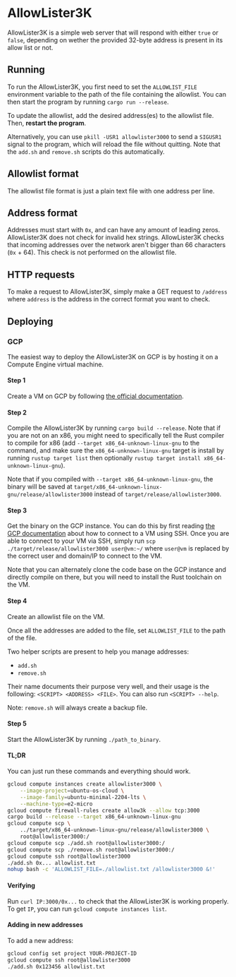 <!---
cspell:word pkill
cspell:word sigusr
-->

# AllowLister3K

AllowLister3K is a simple web server that will respond with either `true` or
`false`, depending on wether the provided 32-byte address is present in its
allow list or not.

## Running

To run the AllowLister3K, you first need to set the `ALLOWLIST_FILE`
environment variable to the path of the file containing the allowlist. You can
then start the program by running `cargo run --release`.

To update the allowlist, add the desired address(es) to the allowlist file.
Then, **restart the program**.

Alternatively, you can use `pkill -USR1 allowlister3000` to send a `SIGUSR1`
signal to the program, which will reload the file without quitting. Note that
the `add.sh` and `remove.sh` scripts do this automatically.

## Allowlist format

The allowlist file format is just a plain text file with one address per line.

## Address format

Addresses must start with `0x`, and can have any amount of leading zeros.
AllowLister3K does not check for invalid hex strings. AllowLister3K checks that
incoming addresses over the network aren't bigger than 66 characters (`0x` +
64). This check is not performed on the allowlist file.

## HTTP requests

To make a request to AllowLister3K, simply make a GET request to `/address`
where `address` is the address in the correct format you want to check.

## Deploying

### GCP

The easiest way to deploy the AllowLister3K on GCP is by hosting it on a
Compute Engine virtual machine.

#### Step 1

Create a VM on GCP by following [the official documentation][gcp-vm-docs].

#### Step 2

Compile the AllowLister3K by running `cargo build --release`. Note that if you
are not on an x86, you might need to specifically tell the Rust compiler to
compile for x86 (add `--target x86_64-unknown-linux-gnu` to the command, and
make sure the `x86_64-unknown-linux-gnu` target is install by running
`rustup target list` then optionally
`rustup target install x86_64-unknown-linux-gnu`).

Note that if you compiled with `--target x86_64-unknown-linux-gnu`, the binary
will be saved at `target/x86_64-unknown-linux-gnu/release/allowlister3000`
instead of `target/release/allowlister3000`.

#### Step 3

Get the binary on the GCP instance. You can do this by first reading [the GCP
documentation](https://cloud.google.com/compute/docs/instances/ssh) about how
to connect to a VM using SSH. Once you are able to connect to your VM via SSH,
simply run `scp ./target/release/allowlister3000 user@vm:~/` where `user@vm` is
replaced by the correct user and domain/IP to connect to the VM.

Note that you can alternately clone the code base on the GCP instance and
directly compile on there, but you will need to install the Rust toolchain on
the VM.

#### Step 4

Create an allowlist file on the VM.

Once all the addresses are added to the file, set `ALLOWLIST_FILE` to the path
of the file.

Two helper scripts are present to help you manage addresses:

- `add.sh`
- `remove.sh`

Their name documents their purpose very well, and their usage is the following:
`<SCRIPT> <ADDRESS> <FILE>`. You can also run `<SCRIPT> --help`.

Note: `remove.sh` will always create a backup file.

#### Step 5

Start the AllowLister3K by running `./path_to_binary`.

#### TL;DR

You can just run these commands and everything should work.

```bash
gcloud compute instances create allowlister3000 \
    --image-project=ubuntu-os-cloud \
    --image-family=ubuntu-minimal-2204-lts \
    --machine-type=e2-micro
gcloud compute firewall-rules create allow3k --allow tcp:3000
cargo build --release --target x86_64-unknown-linux-gnu
gcloud compute scp \
    ../target/x86_64-unknown-linux-gnu/release/allowlister3000 \
    root@allowlister3000:/
gcloud compute scp ./add.sh root@allowlister3000:/
gcloud compute scp ./remove.sh root@allowlister3000:/
gcloud compute ssh root@allowlister3000
./add.sh 0x... allowlist.txt
nohup bash -c 'ALLOWLIST_FILE=./allowlist.txt /allowlister3000 &!'
```

#### Verifying

Run `curl IP:3000/0x...` to check that the AllowLister3K is working properly.
To get `IP`, you can run `gcloud compute instances list`.

#### Adding in new addresses

To add a new address:

```sh
gcloud config set project YOUR-PROJECT-ID
gcloud compute ssh root@allowlister3000
./add.sh 0x123456 allowlist.txt
```

[gcp-vm-docs]: https://cloud.google.com/compute/docs/instances/create-start-instance
